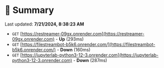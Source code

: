 # 📖 Summary
Last updated: **7/21/2024, 8:38:23 AM**

- `GET` [https://restreamer-09gx.onrender.com](https://restreamer-09gx.onrender.com) - **Up** (293ms)
- `GET` [https://filestreambot-b5k6.onrender.com/](https://filestreambot-b5k6.onrender.com/) - **Down** (160ms)
- `GET` [https://jupyterlab-python3-12-3.onrender.com](https://jupyterlab-python3-12-3.onrender.com) - **Down** (287ms)
